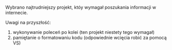 Wybrano najtrudniejszy projekt, któy wymagał poszukania informacji w internecie.

Uwagi na przyszłość:
1) wykonywanie poleceń po kolei (ten projekt niestety tego wymagał)
2) pamiętanie o formatowaniu kodu (odpowiednie wcięcia robić za pomocą VS)
